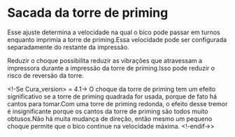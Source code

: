 Sacada da torre de priming
====
Esse ajuste determina a velocidade na qual o bico pode passar em turnos enquanto imprimia a torre de priming.Essa velocidade pode ser configurada separadamente do restante da impressão.

Reduzir o choque possibilita reduzir as vibrações que atravessam a impressora durante a impressão da torre de priming.Isso pode reduzir o risco de reversão da torre.

<!-Se Cura_version> = 4.1-> O choque da torre de priming tem um efeito significativo se a torre de priming quadrada for usada, porque de fato há cantos para tomar.Com uma torre de priming redonda, o efeito desse tremor é insignificante porque os cantos da torre de priming são todos muito obtusos.Não há muita mudança de direção, então mesmo um pequeno choque permite que o bico continue na velocidade máxima. <!-endif->>